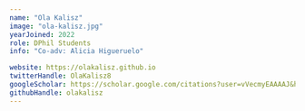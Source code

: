 ```yaml
---
name: "Ola Kalisz"
image: "ola-kalisz.jpg"
yearJoined: 2022
role: DPhil Students
info: "Co-adv: Alicia Higueruelo"

website: https://olakalisz.github.io
twitterHandle: OlaKalisz8
googleScholar: https://scholar.google.com/citations?user=vVecmyEAAAAJ&hl=en
githubHandle: olakalisz
---
```

